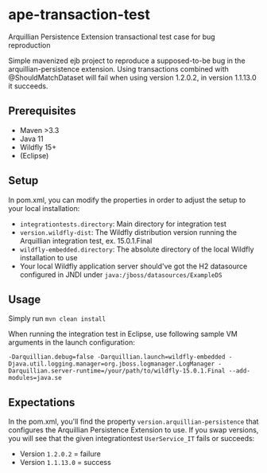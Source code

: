 # ape-transaction-test
Arquillian Persistence Extension transactional test case for bug reproduction

Simple mavenized ejb project to reproduce a supposed-to-be bug in the arquillian-persistence extension. Using transactions combined with @ShouldMatchDataset will fail when using version 1.2.0.2, in version 1.1.13.0 it succeeds.

## Prerequisites

* Maven >3.3
* Java 11
* Wildfly 15+
* (Eclipse)

## Setup

In pom.xml, you can modify the properties in order to adjust the setup to your local installation:

* `integrationtests.directory`: Main directory for integration test
* `version.wildfly-dist`: The Wildfly distribution version running the Arquillian integration test, ex. 15.0.1.Final
* `wildfly-embedded.directory`: The absolute directory of the local Wildfly installation to use
* Your local Wildfly application server should've got the H2 datasource configured in JNDI under `java:/jboss/datasources/ExampleDS`

## Usage

Simply run `mvn clean install`

When running the integration test in Eclipse, use following sample VM arguments in the launch configuration:

`-Darquillian.debug=false -Darquillian.launch=wildfly-embedded -Djava.util.logging.manager=org.jboss.logmanager.LogManager
-Darquillian.server-runtime=/your/path/to/wildfly-15.0.1.Final --add-modules=java.se`

## Expectations

In the pom.xml, you'll find the property `version.arquillian-persistence` that configures the Arquillian Persistence Extension to use. 
If you swap versions, you will see that the given integrationtest `UserService_IT` fails or succeeds:

* Version `1.2.0.2`  = failure
* Version `1.1.13.0` = success
